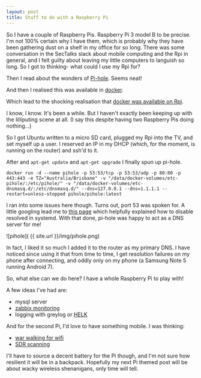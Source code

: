 ```yaml
---
layout: post
title: Stuff to do with a Raspberry Pi
---
```


So I have a couple of Raspberry Pis. Raspberry Pi 3 model B to be precise. I'm not 100% certain why I have them, which is probably why they have been gathering dust on a shelf in my office for so long. There was some conversation in the SecTalks slack about mobile computing and the Rpi in general, and I felt guilty about leaving my little computers to languish so long. So I got to thinking- what could I use my Rpi for?

Then I read about the wonders of [Pi-hole](https://pi-hole.net/). Seems neat!

And then I realised this was available in [docker](https://github.com/pi-hole/docker-pi-hole).

Which lead to the shocking realisation that [docker was available on Rpi](https://www.raspberrypi.org/blog/docker-comes-to-raspberry-pi/).

I know, I know. It's been a while. But I haven't exactly been keeping up with the lilliputing scene at all. (I say this despite having two Raspberry Pis doing nothing...)

So I got Ubuntu written to a micro SD card, plugged my Rpi into the TV, and set myself up a user. I reserved an IP in my DHCP (which, for the moment, is running on the router) and ssh'd to it.

After and `apt-get update` and `apt-get upgrade` I finally spun up pi-hole.

`docker run -d --name pihole -p 53:53/tcp -p 53:53/udp -p 80:80 -p 443:443 -e TZ="Australia/Brisbane" -v "/data/docker-volumes/etc-pihole/:/etc/pihole/" -v "/data/docker-volumes/etc-dnsmasq.d/:/etc/dnsmasq.d/" --dns=127.0.0.1 --dns=1.1.1.1 --restart=unless-stopped pihole/pihole:latest`

I ran into some issues here though. Turns out, port 53 was spoken for. A little googling lead me to [this page](https://askubuntu.com/questions/907246/how-to-disable-systemd-resolved-in-ubuntu) which helpfully explained how to disable resolved in systemd. With that done, pi-hole was happy to act as a DNS server for me!

![pihole]( {{ site.url }}/img/pihole.png)

In fact, I liked it so much I added it to the router as my primary DNS. I have noticed since using it that from time to time, I get resolution failures on my phone after connecting, and oddly only on my phone (a Samsung Note 5 running Android 7).
 
So, what else can we do here? I have a whole Raspberry Pi to play with!

A few ideas I've had are:

- mysql server
- [zabbix monitoring](https://www.zabbix.com/)
- logging with greylog or [HELK](https://github.com/Cyb3rWard0g/HELK/wiki/Installation)

And for the second Pi, I'd love to have something mobile. I was thinking:

- [war walking for wifi](https://ozhack.com/products/awus036nha-802-11b-g-n-wireless-usb-adapter?variant=43245778375)
- [SDR scanning](https://ozhack.com/collections/software-defined-radio/products/rtl-sdr-r820t2-rtl2832u)

I'll have to source a decent battery for the Pi though, and I'm not sure how resilient it will be in a backpack. Hopefully my next Pi themed post will be about wacky wireless shenanigans, only time will tell.

